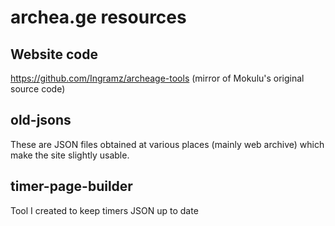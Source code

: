 # archea.ge resources

## Website code

https://github.com/Ingramz/archeage-tools (mirror of Mokulu's original source code)

## old-jsons

These are JSON files obtained at various places (mainly web archive) which make the site slightly usable.

## timer-page-builder

Tool I created to keep timers JSON up to date
